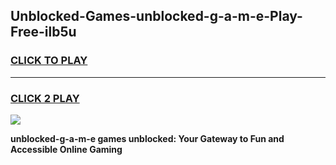 
## Unblocked-Games-unblocked-g-a-m-e-Play-Free-ilb5u
<h3>
<a href="https://premium76.site?title=unblocked-g-a-m-e&ref=18A1">CLICK TO PLAY</a></h3>
<hr>

<h3>
<a href="https://premium76.site?title=unblocked-g-a-m-e&ref=18A1">CLICK 2 PLAY</a>
  
</h3>

<a href="https://premium76.site?title=unblocked-g-a-m-e&ref=18A1"><img src="https://clearcache.store/games.png"></a>


**unblocked-g-a-m-e games unblocked: Your Gateway to Fun and Accessible Online Gaming**
